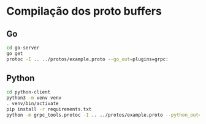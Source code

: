 # Compilação dos proto buffers

## Go
```bash
cd go-server
go get
protoc -I .. ../protos/example.proto --go_out=plugins=grpc:

```

## Python
```bash
cd python-client
python3 -m venv venv
. venv/bin/activate
pip install -r requirements.txt
python -m grpc_tools.protoc -I .. ../protos/example.proto --python_out=. --grpc_python_out=.

```